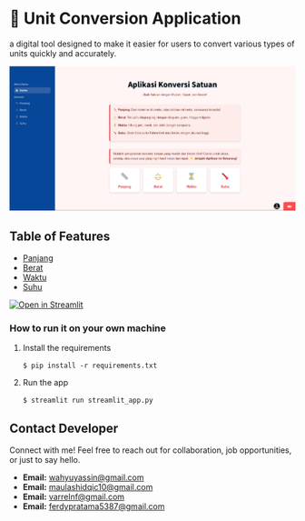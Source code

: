 # 🎈 Unit Conversion Application

a digital tool designed to make it easier for users to convert various types of units quickly and accurately.

![home](streamlit.png)

## Table of Features

- [Panjang](#panjang)
- [Berat](#berat)
- [Waktu](#waktu)
- [Suhu](#suhu)

[![Open in Streamlit](https://static.streamlit.io/badges/streamlit_badge_black_white.svg)](https://blank-app-template.streamlit.app/)

### How to run it on your own machine

1. Install the requirements

   ```
   $ pip install -r requirements.txt
   ```

2. Run the app

   ```
   $ streamlit run streamlit_app.py
   ```

## Contact Developer

Connect with me! Feel free to reach out for collaboration, job opportunities, or just to say hello.

- **Email:** wahyuyassin@gmail.com
- **Email:** maulashidqic10@gmail.com
- **Email:** varrelnf@gmail.com
- **Email:** ferdypratama5387@gmail.com
